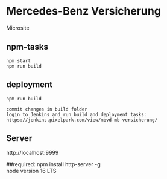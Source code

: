 # Mercedes-Benz Versicherung

Microsite

## npm-tasks
    npm start 
    npm run build 


## deployment
    npm run build 

    commit changes in build folder 
    login to Jenkins and run build and deployment tasks: 
    https://jenkins.pixelpark.com/view/mbvd-mb-versicherung/

## Server

http://localhost:9999

##required: 
npm install http-server -g  
node version 16 LTS 
